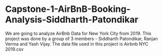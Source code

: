 # Capstone-1-AirBnB-Booking-Analysis-Siddharth-Patondikar

We are going to analyze AirBnb Data for New York City from 2019. This project was done by a group of 3 members - Siddharth Patondikar, Ranjan Verma and Yash Vijay. The data file used in this project is Airbnb NYC 2019.csv

